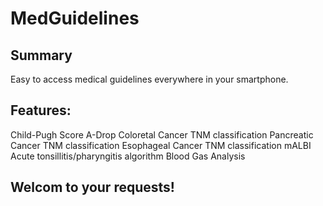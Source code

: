 # MedGuidelines
## Summary
Easy to access medical guidelines everywhere in your smartphone.

## Features:
Child-Pugh Score
A-Drop
Coloretal Cancer TNM classification
Pancreatic Cancer TNM classification
Esophageal Cancer TNM classification
mALBI
Acute tonsillitis/pharyngitis algorithm
Blood Gas Analysis

## Welcom to your requests! 

